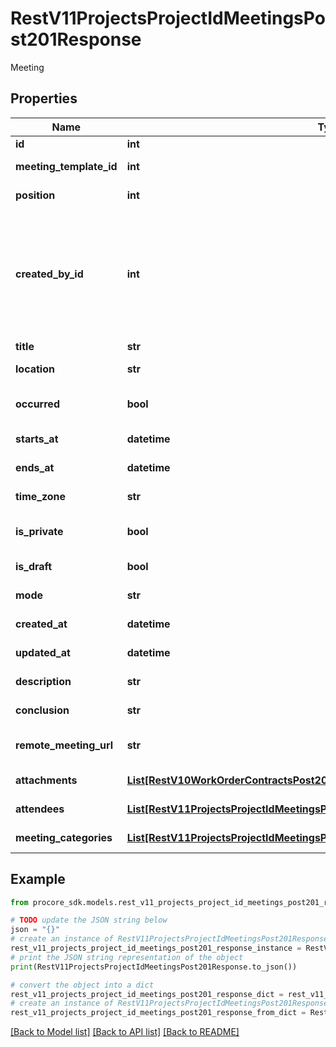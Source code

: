 # RestV11ProjectsProjectIdMeetingsPost201Response

Meeting

## Properties

Name | Type | Description | Notes
------------ | ------------- | ------------- | -------------
**id** | **int** | Meeting id | [optional] 
**meeting_template_id** | **int** | Meeting Template id | [optional] 
**position** | **int** | Meeting position | [optional] 
**created_by_id** | **int** | Id of the user who created the meeting (returned only for meetings created after Dec 2023) | [optional] 
**title** | **str** | Meeting title | [optional] 
**location** | **str** | Meeting location | [optional] 
**occurred** | **bool** | Meeting occurred status | [optional] 
**starts_at** | **datetime** | Meeting start time | [optional] 
**ends_at** | **datetime** | Meeting finish time | [optional] 
**time_zone** | **str** | Meeting Timezone | [optional] 
**is_private** | **bool** | Meeting private status | [optional] 
**is_draft** | **bool** | Meeting draft status | [optional] 
**mode** | **str** | Meeting mode | [optional] 
**created_at** | **datetime** | Meeting created at | [optional] 
**updated_at** | **datetime** | Meeting updated at | [optional] 
**description** | **str** | Meeting description | [optional] 
**conclusion** | **str** | Meeting conclusion | [optional] 
**remote_meeting_url** | **str** | Url to join remote meeting | [optional] 
**attachments** | [**List[RestV10WorkOrderContractsPost201ResponseAttachmentsInner]**](RestV10WorkOrderContractsPost201ResponseAttachmentsInner.md) | Meeting attachments | [optional] 
**attendees** | [**List[RestV11ProjectsProjectIdMeetingsPost201ResponseAttendeesInner]**](RestV11ProjectsProjectIdMeetingsPost201ResponseAttendeesInner.md) | Meeting attendees | [optional] 
**meeting_categories** | [**List[RestV11ProjectsProjectIdMeetingsPost201ResponseMeetingCategoriesInner]**](RestV11ProjectsProjectIdMeetingsPost201ResponseMeetingCategoriesInner.md) | Meeting categories | [optional] 

## Example

```python
from procore_sdk.models.rest_v11_projects_project_id_meetings_post201_response import RestV11ProjectsProjectIdMeetingsPost201Response

# TODO update the JSON string below
json = "{}"
# create an instance of RestV11ProjectsProjectIdMeetingsPost201Response from a JSON string
rest_v11_projects_project_id_meetings_post201_response_instance = RestV11ProjectsProjectIdMeetingsPost201Response.from_json(json)
# print the JSON string representation of the object
print(RestV11ProjectsProjectIdMeetingsPost201Response.to_json())

# convert the object into a dict
rest_v11_projects_project_id_meetings_post201_response_dict = rest_v11_projects_project_id_meetings_post201_response_instance.to_dict()
# create an instance of RestV11ProjectsProjectIdMeetingsPost201Response from a dict
rest_v11_projects_project_id_meetings_post201_response_from_dict = RestV11ProjectsProjectIdMeetingsPost201Response.from_dict(rest_v11_projects_project_id_meetings_post201_response_dict)
```
[[Back to Model list]](../README.md#documentation-for-models) [[Back to API list]](../README.md#documentation-for-api-endpoints) [[Back to README]](../README.md)


